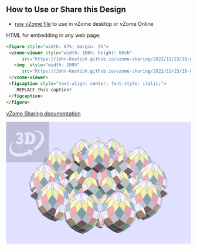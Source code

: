 
## How to Use or Share this Design

 - [raw vZome file](<https://raw.githubusercontent.com/John-Kostick/vzome-sharing/main/2022/11/23/16-05-57-Polar-Enneacon-type-2-array/Polar-Enneacon-type-2-array.vZome>) to use in vZome desktop or vZome Online
 
 HTML for embedding in any web page:
 ```html
<figure style="width: 87%; margin: 5%">
  <vzome-viewer style="width: 100%; height: 60vh"
       src="https://John-Kostick.github.io/vzome-sharing/2022/11/23/16-05-57-Polar-Enneacon-type-2-array/Polar-Enneacon-type-2-array.vZome" >
    <img  style="width: 100%"
       src="https://John-Kostick.github.io/vzome-sharing/2022/11/23/16-05-57-Polar-Enneacon-type-2-array/Polar-Enneacon-type-2-array.png" >
  </vzome-viewer>
  <figcaption style="text-align: center; font-style: italic;">
     REPLACE this caption!
  </figcaption>
</figure>
 ```

[vZome Sharing documentation](https://vzome.github.io/vzome/sharing.html#how-it-works)

![Image](<Polar-Enneacon-type-2-array.png>)

